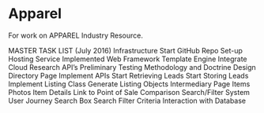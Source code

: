 # Apparel

For work on APPAREL Industry Resource.

MASTER TASK LIST (July 2016)
	Infrastructure
		Start GitHub Repo 
		Set-up Hosting Service 
		Implemented Web Framework 
		Template Engine
		Integrate Cloud
		Research API’s
		Preliminary Testing
		Methodology and Doctrine
		Design
	Directory Page
		Implement APIs
		Start Retrieving Leads
		Start Storing Leads
		Implement Listing Class
		Generate Listing Objects
	Intermediary Page
		Items Photos
		Item Details
		Link to Point of Sale
		Comparison
	Search/Filter System
		User Journey
		Search Box
		Search Filter Criteria
		Interaction with Database